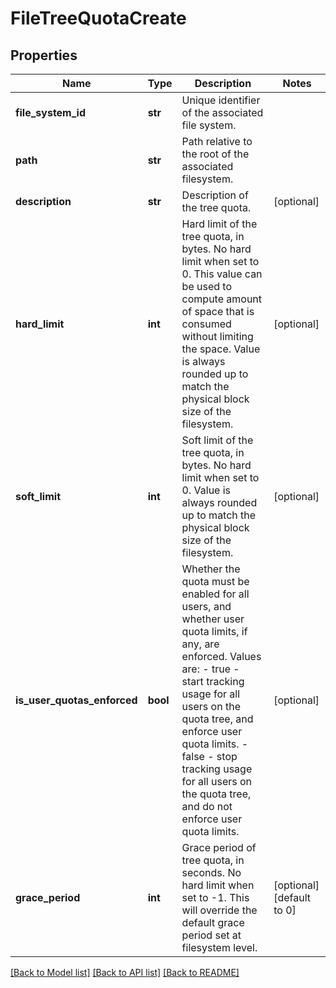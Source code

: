 # FileTreeQuotaCreate

## Properties
Name | Type | Description | Notes
------------ | ------------- | ------------- | -------------
**file_system_id** | **str** | Unique identifier of the associated file system. | 
**path** | **str** | Path relative to the root of the associated filesystem. | 
**description** | **str** | Description of the tree quota. | [optional] 
**hard_limit** | **int** | Hard limit of the tree quota, in bytes. No hard limit when set to 0. This value can be used to compute amount of space that is consumed without limiting the space. Value is always rounded up to match the physical block size of the filesystem. | [optional] 
**soft_limit** | **int** | Soft limit of the tree quota, in bytes. No hard limit when set to 0. Value is always rounded up to match the physical block size of the filesystem. | [optional] 
**is_user_quotas_enforced** | **bool** | Whether the quota must be enabled for all users, and whether user quota limits, if any, are enforced. Values are: - true - start tracking usage for all users on the quota tree, and enforce user quota limits. - false - stop tracking usage for all users on the quota tree, and do not enforce user quota limits.  | [optional] 
**grace_period** | **int** | Grace period of tree quota, in seconds. No hard limit when set to -1. This will override the default grace period set at filesystem level. | [optional] [default to 0]

[[Back to Model list]](../README.md#documentation-for-models) [[Back to API list]](../README.md#documentation-for-api-endpoints) [[Back to README]](../README.md)

